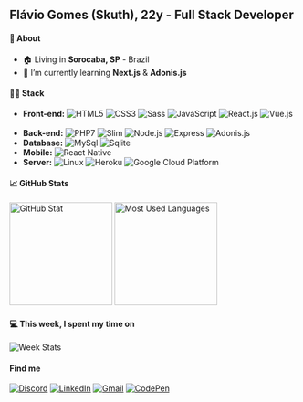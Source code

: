 ## Flávio Gomes (Skuth), 22y - Full Stack Developer

#### 📖 About

- 🏠 Living in <b>Sorocaba, SP</b> - Brazil
- 🌱  I’m currently learning <b>Next.js</b> & <b>Adonis.js</b>

#### 👨‍💻 Stack

- <b>Front-end:</b>
![HTML5](https://img.shields.io/badge/-HTML5-E34F26?style=flat-square&logo=html5&logoColor=ffffff)
![CSS3](https://img.shields.io/badge/-CSS3-1572B6?style=flat-square&logo=css3)
![Sass](https://img.shields.io/badge/-Sass-CC6699?style=flat-square&logo=sass&logoColor=white)
![JavaScript](https://img.shields.io/badge/-JavaScript-F7DF1E?style=flat-square&logo=javascript&logoColor=000000&color=FFCE5A)
![React.js](https://img.shields.io/badge/-React.js-20232A?style=flat-square&logo=react)
![Vue.js](https://img.shields.io/badge/-Vue.js-35495E?style=flat-square&logo=Vue.js)
 
- <b>Back-end:</b>
![PHP7](https://img.shields.io/badge/-PHP-777BB4?style=flat-square&logo=php&logoColor=ffffff)
![Slim](https://img.shields.io/badge/-Slim-719E40?style=flat-square)
![Node.js](https://img.shields.io/badge/-Node.js-43853D?style=flat-square&logo=node.js&logoColor=white)
![Express](https://img.shields.io/badge/-Express-404D59?style=flat-square)
![Adonis.js](https://img.shields.io/badge/-Adonis.js-5A45FF?style=flat-square&logo=adonisjs&logoColor=ffffff)
 
- <b>Database:</b>
![MySql](https://img.shields.io/badge/-MySql-00000F?style=flat-square&logo=mysql&logoColor=ffffff)
![Sqlite](https://img.shields.io/badge/-SQLite3-07405E?style=flat-square&logo=sqlite&logoColor=ffffff)
 
- <b>Mobile:</b>
![React Native](https://img.shields.io/badge/-React_Native-20232A?style=flat-square&logo=react&logoColor=61DAFB)
 
- <b>Server:</b>
![Linux](https://img.shields.io/badge/-Linux-87CF3E?style=flat-square)
![Heroku](https://img.shields.io/badge/-Heroku-430098?style=flat-square&logo=heroku&logoColor=white)
![Google Cloud Platform](https://img.shields.io/badge/-Google_Cloud-4285F4?style=flat-square&logo=google-cloud&logoColor=white)

#### 📈 GitHub Stats

<div>
  <img src="https://github-readme-stats.vercel.app/api?username=Skuth&show_icons=true&hide_border=true&bg_color=212121&text_color=f4f5f6&title_color=5CFFFC&icon_color=5CFFFC" height="180em" alt="GitHub Stat">
  <img src="https://github-readme-stats.vercel.app/api/top-langs/?username=Skuth&layout=compact&hide_border=true&bg_color=212121&text_color=f4f5f6&title_color=5CFFFC" height="180em" alt="Most Used Languages">
</div>

#### 💻 This week, I spent my time on

![Week Stats](https://github-readme-stats.vercel.app/api/wakatime?username=Skuth&hide_border=true&bg_color=212121&text_color=f4f5f6&title_color=5CFFFC&layout=compact)

#### Find me

[![Discord](https://img.shields.io/badge/Discord-7289DA?style=for-the-badge&logo=discord&logoColor=white)](https://discord.com/users/243465385616211978)
[![LinkedIn](https://img.shields.io/badge/LinkedIn-0077B5?style=for-the-badge&logo=linkedin&logoColor=white)](https://www.linkedin.com/in/skuth/)
[![Gmail](	https://img.shields.io/badge/Gmail-D14836?style=for-the-badge&logo=gmail&logoColor=white)](mailto:the.skuth@gmail.com)
[![CodePen](	https://img.shields.io/badge/CodePen-131417?style=for-the-badge)](https://codepen.io/skuth)
